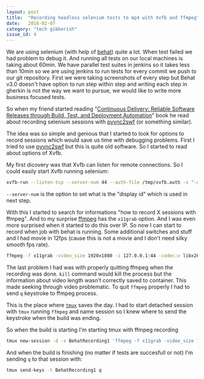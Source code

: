 ```yaml
---
layout: post
title:  "Recording headless selenium tests to mp4 with Xvfb and ffmpeg"
date:   2016-02-07
category: "tech gibberish"
issue_id: 4
---
```

We are using selenium (with help of [behat](http://docs.behat.org/en/v3.0/)) quite a lot.
When test failed we had problem to debug it. And running all tests on our local machines is taking about 60min. We have parallel test suites in jenkins so it takes less than 10min so we are using jenkins to run tests for every commit we push to our git repository.
First we were taking screenshots of every step but Behat v3.0 doesn't have option to run step within step and writing each step in gherkin is not the way we want to pursue, we would like to write more business focused tests.

So when my friend started reading "[Continuous Delivery: Reliable Software Releases through Build, Test, and Deployment Automation](http://www.amazon.com/Continuous-Delivery-Deployment-Automation-Addison-Wesley/dp/0321601912)" book he read about recording selenium sessions with [pyvnc2swf](http://www.unixuser.org/~euske/vnc2swf/pyvnc2swf.html) (or something similar).

The idea was so simple and genious that I started to look for options to record sessions which would save us time with debugging problems.
First I tried to use [pyvnc2swf](http://www.unixuser.org/~euske/vnc2swf/pyvnc2swf.html) but this is quite old software. So I started to read about options of Xvfb.

My first dicovery was that Xvfb can listen for remote connections. So I could easily start Xvfb running selenium:

```bash
xvfb-run --listen-tcp --server-num 44 --auth-file /tmp/xvfb.auth -s "-ac -screen 0 1920x1080x24" java -jar selenium.jar
```

```--server-num``` is the option to set what is the "display id" which is used in next step.


With this I started to search for informations "how to record X sessions with ffmpeg". And to my surprise [ffmpeg](https://www.ffmpeg.org) has the ```x11grab``` option. And I was even more surprised when it started to do this over IP. So now I can start to record when job with behat is running. Some additional switches and stuff and I had movie in 12fps (cause this is not a movie and I don't need silky smooth fps rate).

```bash
ffmpeg -f x11grab -video_size 1920x1080 -i 127.0.0.1:44 -codec:v libx264 -r 12 /tmp/behat_1.mp4
```

The last problem I had was with properly quitting ffmpeg when the recording was done.
```kill``` command would kill the process but the information about video length wasn't correctly saved to container. This made seeking through video problematic.
To quit ```ffmpeg``` properly I had to send ```q``` keystroke to ffmpeg process.

This is the place where [```tmux```](https://tmux.github.io) saves the day.
I had to start detached session with ```tmux``` running ```ffmpeg``` and name session so I knew where to send the keystroke when the build was ending.

So when the build is starting I'm starting tmux with ffmpeg recording

```bash
tmux new-session -d -s BehatRecording1 'ffmpeg -f x11grab -video_size 1920x1080 -i 192.168.102.1:44 -codec:v libx264 -r 12 /tmp/behat_1.mp4'
```

And when the build is finishing (no matter if tests are succesfull or not) I'm sending ```q``` to that session with:

```bash
tmux send-keys -t BehatRecording1 q
```
